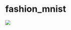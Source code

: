 # fashion_mnist

![](https://media2.giphy.com/media/Af0RkOscO3KSHZTkMl/giphy.gif?cid=ecf05e47j43cr4u6okxa19l77oq089w8284p7mqa03hku0dy&rid=giphy.gif&ct=g)
